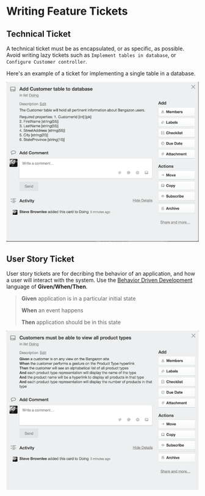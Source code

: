 # Writing Feature Tickets

## Technical Ticket

A technical ticket must be as encapsulated, or as specific, as possible. Avoid writing lazy tickets such as `Implement tables in database`, or `Configure Customer controller`.

Here's an example of a ticket for implementing a single table in a database.

![technical ticket example](./images/technical.png)

## User Story Ticket

User story tickets are for decribing the behavior of an application, and how a user will interact with the system. Use the [Behavior Driven Development](https://en.wikipedia.org/wiki/Behavior-driven_development) language of **Given/When/Then**.

> **Given** application is in a particular initial state
> 
> **When** an event happens
> 
> **Then** application should be in this state


![user story ticket example](./images/user-story.png)